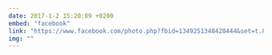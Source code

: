 ```yaml
---
date: 2017-1-2 15:20:09 +0200
embed: "facebook"
link: "https://www.facebook.com/photo.php?fbid=1349251348428444&set=t.836997369&type=3&theater"
img: ""
---
```

